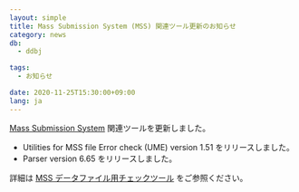 ```yaml
---
layout: simple
title: Mass Submission System (MSS) 関連ツール更新のお知らせ
category: news
db:
  - ddbj

tags:
  - お知らせ

date: 2020-11-25T15:30:00+09:00
lang: ja
---
```


<p><a href="/ddbj/mss.html">Mass Submission System</a> 関連ツールを更新しました。<ul><li>Utilities for MSS file Error check (UME) version 1.51 をリリースしました。</li><li>Parser version 6.65 をリリースしました。</li></ul></p>
<p>詳細は <a href="/ddbj/mss-tool.html#download">MSS データファイル用チェックツール</a> をご参照ください。</p>